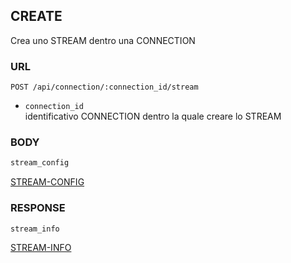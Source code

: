 
## CREATE
Crea uno STREAM dentro una CONNECTION


### URL
```
POST /api/connection/:connection_id/stream
```
- `connection_id`  
identificativo CONNECTION dentro la quale creare lo STREAM


### BODY
```typescript
stream_config
```
[STREAM-CONFIG](./def/stream-config.md)


### RESPONSE
```
stream_info
```
[STREAM-INFO](./def/stream-info.md)

